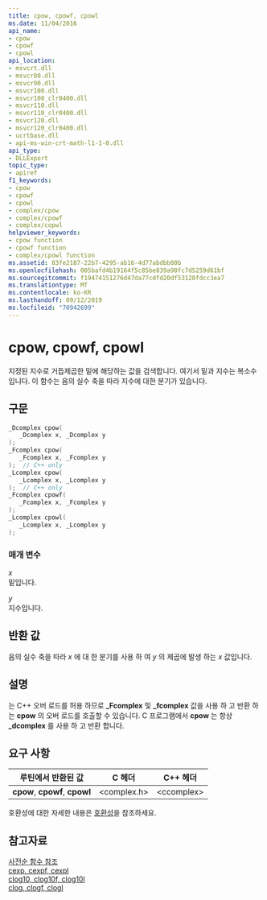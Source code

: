 ```yaml
---
title: cpow, cpowf, cpowl
ms.date: 11/04/2016
api_name:
- cpow
- cpowf
- cpowl
api_location:
- msvcrt.dll
- msvcr80.dll
- msvcr90.dll
- msvcr100.dll
- msvcr100_clr0400.dll
- msvcr110.dll
- msvcr110_clr0400.dll
- msvcr120.dll
- msvcr120_clr0400.dll
- ucrtbase.dll
- api-ms-win-crt-math-l1-1-0.dll
api_type:
- DLLExport
topic_type:
- apiref
f1_keywords:
- cpow
- cpowf
- cpowl
- complex/cpow
- complex/cpowf
- complex/copwl
helpviewer_keywords:
- cpow function
- cpowf function
- complex/cpowl function
ms.assetid: 83fe2187-22b7-4295-ab16-4d77abdbb80b
ms.openlocfilehash: 005bafd4b19164f5c85be839a90fc7d5259d61bf
ms.sourcegitcommit: f19474151276d47da77cdfd20df53128fdcc3ea7
ms.translationtype: MT
ms.contentlocale: ko-KR
ms.lasthandoff: 09/12/2019
ms.locfileid: "70942699"
---
```

# <a name="cpow-cpowf-cpowl"></a>cpow, cpowf, cpowl

지정된 지수로 거듭제곱한 밑에 해당하는 값을 검색합니다. 여기서 밑과 지수는 복소수입니다. 이 함수는 음의 실수 축을 따라 지수에 대한 분기가 있습니다.

## <a name="syntax"></a>구문

```C
_Dcomplex cpow(
   _Dcomplex x, _Dcomplex y
);
_Fcomplex cpow(
   _Fcomplex x, _Fcomplex y
);  // C++ only
_Lcomplex cpow(
   _Lcomplex x, _Lcomplex y
);  // C++ only
_Fcomplex cpowf(
   _Fcomplex x, _Fcomplex y
);
_Lcomplex cpowl(
   _Lcomplex x, _Lcomplex y
);
```

### <a name="parameters"></a>매개 변수

*x*<br/>
밑입니다.

*y*<br/>
지수입니다.

## <a name="return-value"></a>반환 값

음의 실수 축을 따라 *x* 에 대 한 분기를 사용 하 여 *y* 의 제곱에 발생 하는 *x* 값입니다.

## <a name="remarks"></a>설명

는 C++ 오버 로드를 허용 하므로 **_Fcomplex** 및 **_fcomplex** 값을 사용 하 고 반환 하는 **cpow** 의 오버 로드를 호출할 수 있습니다. C 프로그램에서 **cpow** 는 항상 **_dcomplex** 를 사용 하 고 반환 합니다.

## <a name="requirements"></a>요구 사항

|루틴에서 반환된 값|C 헤더|C++ 헤더|
|-------------|--------------|------------------|
|**cpow**,               **cpowf**, **cpowl**|\<complex.h>|\<ccomplex>|

호환성에 대한 자세한 내용은 [호환성](../../c-runtime-library/compatibility.md)을 참조하세요.

## <a name="see-also"></a>참고자료

[사전순 함수 참조](crt-alphabetical-function-reference.md)<br/>
[cexp, cexpf, cexpl](cexp-cexpf-cexpl.md)<br/>
[clog10, clog10f, clog10l](clog10-clog10f-clog10l.md)<br/>
[clog, clogf, clogl](clog-clogf-clogl.md)<br/>
